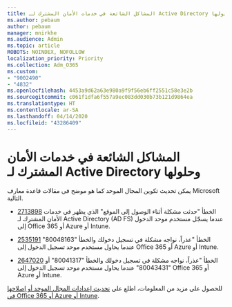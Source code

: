 ```yaml
---
title: المشاكل الشائعة في خدمات الأمان المشترك لـ Active Directory وحلولها
ms.author: pebaum
author: pebaum
manager: mnirkhe
ms.audience: Admin
ms.topic: article
ROBOTS: NOINDEX, NOFOLLOW
localization_priority: Priority
ms.collection: Adm_O365
ms.custom:
- "9002490"
- "4832"
ms.openlocfilehash: 4453a9d62a63e980a9f9f56eb6ff2551c58e3e2b
ms.sourcegitcommit: c061f1dfa6f557a9ec083dd030b73b121d9864ea
ms.translationtype: HT
ms.contentlocale: ar-SA
ms.lasthandoff: 04/14/2020
ms.locfileid: "43286409"
---
```

# <a name="common-issues-and-resolutions-for-adfs"></a>المشاكل الشائعة في خدمات الأمان المشترك لـ Active Directory وحلولها

يمكن تحديث تكوين المجال الموحد كما هو موضح في مقالات قاعدة معارف Microsoft التالية.

- [2713898](https://support.microsoft.com/help/2713898)  الخطأ "حدثت مشكلة أثناء الوصول إلى الموقع" الذي يظهر في خدمات الأمان المشترك لـ Active Directory (AD FS) عندما يسجّل مستخدم موحد الدخول إلى Office 365 أو Azure أو Intune.

- [2535191](https://support.microsoft.com/help/2535191) الخطأ "عذراً، نواجه مشكلة في تسجيل دخولك والخطأ "80048163" عندما يحاول مستخدم موحد تسجيل الدخول إلى Office 365 أو Azure أو Intune.

- [2647020](https://support.microsoft.com/help/2647020)  الخطأ "عذراً، نواجه مشكلة في تسجيل دخولك والخطأ "80041317" أو "80043431" عندما يحاول مستخدم موحد تسجيل الدخول إلى Office 365 أو Azure أو Intune.

للحصول على مزيد من المعلومات، اطلع على [تحديث إعدادات المجال الموحد أو إصلاحها في Office 365 أو Azure أو Intune](https://docs.microsoft.com/ar-SA/office365/troubleshoot/active-directory/update-federated-domain-office-365).
